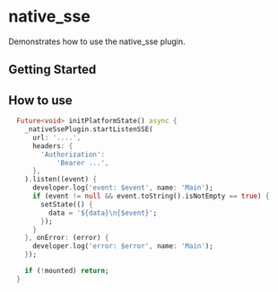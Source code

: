 # native_sse

Demonstrates how to use the native_sse plugin.

## Getting Started

## How to use

```dart
  Future<void> initPlatformState() async {
    _nativeSsePlugin.startListenSSE(
      url: '....',
      headers: {
        'Authorization':
            'Bearer ...',
      },
    ).listen((event) {
      developer.log('event: $event', name: 'Main');
      if (event != null && event.toString().isNotEmpty == true) {
        setState(() {
          data = '${data}\n{$event}';
        });
      }
    }, onError: (error) {
      developer.log('error: $error', name: 'Main');
    });

    if (!mounted) return;
  }

```
